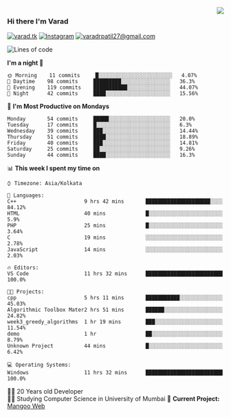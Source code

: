 <img align='right' src="https://github-readme-stats.vercel.app/api?username=varadp2000&show_icons=true">

### Hi there I'm Varad

[![varad.tk](https://img.shields.io/static/v1?label=varad.tk&message=%20&color=yellow&logo=&style=flat-square&logoColor=white)](https://varad.tk/)
[![Instagram](https://img.shields.io/static/v1?label=Instagram&message=%20&color=orange&logo=Instagram&style=flat-square&logoColor=white)](https://www.instagram.com/varad.r.p/)
[![varadrpatil27@gmail.com](https://img.shields.io/static/v1?label=me@lucafluri.ch&message=%20&color=red&logo=gmail&style=flat-square&logoColor=white)](mailto:varadrpatil27@gmail.com)


<!--START_SECTION:waka-->
![Lines of code](https://img.shields.io/badge/From%20Hello%20World%20I've%20written-969188%20Lines%20of%20code-blue)

**I'm a night 🦉** 

```text
🌞 Morning    11 commits     █░░░░░░░░░░░░░░░░░░░░░░░░   4.07% 
🌆 Daytime    98 commits     █████████░░░░░░░░░░░░░░░░   36.3% 
🌃 Evening    119 commits    ███████████░░░░░░░░░░░░░░   44.07% 
🌙 Night      42 commits     ████░░░░░░░░░░░░░░░░░░░░░   15.56%

```
📅 **I'm Most Productive on Mondays** 

```text
Monday       54 commits     █████░░░░░░░░░░░░░░░░░░░░   20.0% 
Tuesday      17 commits     █░░░░░░░░░░░░░░░░░░░░░░░░   6.3% 
Wednesday    39 commits     ███░░░░░░░░░░░░░░░░░░░░░░   14.44% 
Thursday     51 commits     ████░░░░░░░░░░░░░░░░░░░░░   18.89% 
Friday       40 commits     ███░░░░░░░░░░░░░░░░░░░░░░   14.81% 
Saturday     25 commits     ██░░░░░░░░░░░░░░░░░░░░░░░   9.26% 
Sunday       44 commits     ████░░░░░░░░░░░░░░░░░░░░░   16.3%

```


📊 **This week I spent my time on** 

```text
⌚︎ Timezone: Asia/Kolkata

💬 Languages: 
C++                      9 hrs 42 mins       █████████████████████░░░░   84.12% 
HTML                     40 mins             █░░░░░░░░░░░░░░░░░░░░░░░░   5.9% 
PHP                      25 mins             █░░░░░░░░░░░░░░░░░░░░░░░░   3.64% 
C                        19 mins             ░░░░░░░░░░░░░░░░░░░░░░░░░   2.78% 
JavaScript               14 mins             ░░░░░░░░░░░░░░░░░░░░░░░░░   2.03%

🔥 Editors: 
VS Code                  11 hrs 32 mins      █████████████████████████   100.0%

🐱‍💻 Projects: 
cpp                      5 hrs 11 mins       ███████████░░░░░░░░░░░░░░   45.03% 
Algorithmic Toolbox Mater2 hrs 51 mins       ██████░░░░░░░░░░░░░░░░░░░   24.82% 
week3_greedy_algorithms  1 hr 19 mins        ███░░░░░░░░░░░░░░░░░░░░░░   11.54% 
demo                     1 hr                ██░░░░░░░░░░░░░░░░░░░░░░░   8.79% 
Unknown Project          44 mins             █░░░░░░░░░░░░░░░░░░░░░░░░   6.42%

💻 Operating Systems: 
Windows                  11 hrs 32 mins      █████████████████████████   100.0%

```


<!--END_SECTION:waka-->


👨‍💻 20 Years old Developer  
👨‍🎓 Studying Computer Science in University of Mumbai
🚧 **Current Project:** [Mangoo Web](https://github.com/varadp2000/mongoo-web)
